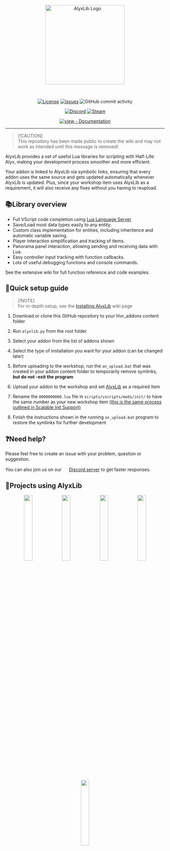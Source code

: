 
<p align="center">
<picture>
    <source srcset="https://github.com/user-attachments/assets/5888846f-88b6-4a35-bf83-51e31cdfdcff" media="(prefers-color-scheme: light)">
    <source srcset="https://github.com/user-attachments/assets/27af88d4-265f-4c58-83ef-d68cba14f1f9" media="(prefers-color-scheme: dark)">
    <img alt="AlyxLib Logo" src="https://github.com/user-attachments/assets/27af88d4-265f-4c58-83ef-d68cba14f1f9" width="250">
</picture>
</p>

&nbsp;

<div align="center">

[![License](https://img.shields.io/badge/License-MIT-04663E)](#license)
[![issues](https://img.shields.io/github/issues/FrostSource/alyxlib?color=04663E)](https://github.com/FrostSource/alyxlib/issues)
![GitHub commit activity](https://img.shields.io/github/commit-activity/w/FrostSource/alyxlib?color=04663E)

[![Discord](https://img.shields.io/discord/825047476146012261?style=for-the-badge&logo=discord&logoColor=white&label=discord&logoSize=auto&labelColor=5865F2&color=2ea44f)](https://discord.gg/42SC3Wyjv4 "Join the Discord")
[![Steam](https://img.shields.io/steam/downloads/3329679071?style=for-the-badge&logo=steam&label=steam&logoSize=auto&labelColor=black&color=2ea44f)](https://steamcommunity.com/sharedfiles/filedetails/?id=3329679071 "AlyxLib workshop")

[![view - Documentation](https://img.shields.io/badge/view-Documentation-blue?style=for-the-badge)](https://github.com/FrostSource/alyxlib/wiki "Go to project documentation")

</div>

---

> [!CAUTION]\
> This repository has been made public to create the wiki and may not work as intended until this message is removed!

AlyxLib provides a set of useful Lua libraries for scripting with Half-Life: Alyx, making your development process smoother and more efficient.

Your addon is linked to AlyxLib via symbolic links, ensuring that every addon uses the same source and gets updated automatically whenever AlyxLib is updated. Plus, since your workshop item uses AlyxLib as a requirement, it will also receive any fixes without you having to reupload.

## 📚Library overview

* Full VScript code completion using [Lua Language Server](https://luals.github.io/)
* Save/Load most data types easily to any entity.
* Custom class implementation for entities, including inheritence and automatic variable saving.
* Player interaction simplification and tracking of items.
* Panorama panel interaction, allowing sending and receiving data with Lua.
* Easy controller input tracking with function callbacks.
* Lots of useful debugging functions and console commands.

See the extensive wiki for full function reference and code examples.

## 🚀Quick setup guide

> [!NOTE]\
> For in-depth setup, see the [Installing AlyxLib](https://github.com/FrostSource/alyxlib/wiki/Installing-AlyxLib) wiki page

1. Download or clone this GitHub repository to your hlvr_addons content folder

2. Run `alyxlib.py` from the root folder

3. Select your addon from the list of addons shown

4. Select the type of installation you want for your addon (can be changed later)

5. Before uploading to the workshop, run the `on_upload.bat` that was created in your addon content folder to temporarily remove symlinks, **but do not -exit the program**

6. Upload your addon to the workshop and set [AlyxLib](https://steamcommunity.com/sharedfiles/filedetails/?id=3329679071) as a required item

7. Rename the `0000000000.lua` file in `scripts/vscripts/mods/init/` to have the same number as your new workshop item [(this is the same process outlined in Scalable Init Support)](https://github.com/PeterSHollander/scalable_init_support?tab=readme-ov-file#for-workshop-release)

8. Finish the instructions shown in the running `on_upload.bat` program to restore the symlinks for further development

## ❓Need help?

Please feel free to create an issue with your problem, question or suggestion.

You can also join us on our <img src="https://github.com/user-attachments/assets/347c331b-4105-4d13-ba90-d4dec3952c75" width="16"> [Discord server](https://discord.gg/42SC3Wyjv4) to get faster responses.

## 🌟Projects using AlyxLib

<p align="center">
<a title="Body Holsters" href="https://steamcommunity.com/sharedfiles/filedetails/?id=3144612716"><img src="https://images.steamusercontent.com/ugc/2318858611175367914/A9DF9C6F4BDAD028C899210A34ECB1573674D6B7/" width="23%"></img></a>
<a title="Resin Watch (Item Tracker)" href="https://steamcommunity.com/sharedfiles/filedetails/?id=3145397582"><img src="https://images.steamusercontent.com/ugc/44575774847459108/06988C83A5882E4D8FA70D047A2A1501D8E7AD87/" width="23%"></img></a>
<a title="Partial Clip Storage" href="https://steamcommunity.com/sharedfiles/filedetails/?id=3329684800"><img src="https://images.steamusercontent.com/ugc/2397692528303495590/700AD9E3DD1C2984BCD4F2D588ACDD8BE2EB6EAD/" width="23%"></img></a>
<a title="Alyx Wears Glasses" href="https://steamcommunity.com/sharedfiles/filedetails/?id=2703180455"><img src="https://images.steamusercontent.com/ugc/2397692528303482230/73852A6226202BAA79D1D7E3C88083D71F356D87/" width="23%"></img></a>
<a title="Combine Shoot and Scoot" href="https://steamcommunity.com/sharedfiles/filedetails/?id=3426415080"><img src="https://images.steamusercontent.com/ugc/6295179234055719/14236C86CACFA0CCEF2A506B1EC6C07E980819CC/" width="23%"></img></a>
</p>
